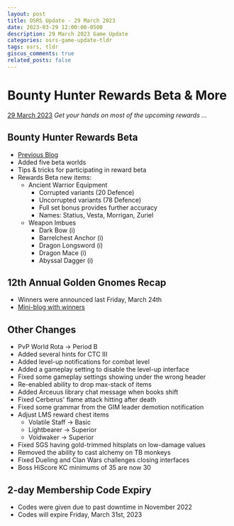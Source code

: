 ```yaml
---
layout: post
title: OSRS Update - 29 March 2023
date: 2023-03-29 12:00:00-0500
description: 29 March 2023 Game Update
categories: osrs-game-update-tldr
tags: osrs, tldr
giscus_comments: true
related_posts: false
---
```


# Bounty Hunter Rewards Beta & More
[29 March 2023][1]
*Get your hands on most of the upcoming rewards ...*

## Bounty Hunter Rewards Beta
- [Previous Blog][2]
- Added five beta worlds
- Tips & tricks for participating in reward beta
- Rewards Beta new items:
    - Ancient Warrior Equipment
        - Corrupted variants (20 Defence)
        - Uncorrupted variants (78 Defence)
        - Full set bonus provides further accuracy
        - Names: Statius, Vesta, Morrigan, Zuriel
    - Weapon Imbues
        - Dark Bow (i)
        - Barrelchest Anchor (i)
        - Dragon Longsword (i)
        - Dragon Mace (i)
        - Abyssal Dagger (i)

## 12th Annual Golden Gnomes Recap
- Winners were announced last Friday, March 24th
- [Mini-blog with winners][3]

## Other Changes
- PvP World Rota -> Period B
- Added several hints for CTC III
- Added level-up notifications for combat level
- Added a gameplay setting to disable the level-up interface
- Fixed some gameplay settings showing under the wrong header
- Re-enabled ability to drop max-stack of items
- Added Arceuus library chat message when books shift
- Fixed Cerberus' flame attack hitting after death 
- Fixed some grammar from the GIM leader demotion notification
- Adjust LMS reward chest items
    - Volatile Staff -> Basic
    - Lightbearer -> Superior
    - Voidwaker -> Superior
- Fixed SGS having gold-trimmed hitsplats on low-damage values
- Removed the ability to cast alchemy on TB monkeys
- Fixed Dueling and Clan Wars challenges closing interfaces
- Boss HiScore KC minimums of 35 are now 30

## 2-day Membership Code Expiry
- Codes were given due to past downtime in November 2022
- Codes will expire Friday, March 31st, 2023

[1]: https://secure.runescape.com/m=news/a=13/bounty-hunter-rewards-beta--more?oldschool=1
[2]: https://secure.runescape.com/m=news/a=13/bounty-hunter---rewards?oldschool=1
[3]: https://secure.runescape.com/m=news/a=13/the-12th-annual-golden-gnomes-winners-?oldschool=1